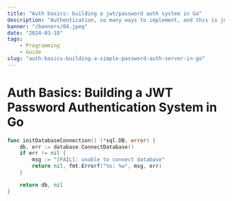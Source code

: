 ```yaml
---
title: "Auth basics: building a jwt/password auth system in Go"
description: "Authentication, so many ways to implement, and this is just another."
banner: "/banners/04.jpeg"
date: "2024-03-18"
tags:
    - Programming
    - Guide
slug: "auth-basics-building-a-simple-password-auth-server-in-go"
---
```


# Auth Basics: Building a JWT Password Authentication System in Go

```go
func initDatabaseConnection() (*sql.DB, error) {
	db, err := database.ConnectDatabase()
	if err != nil {
		msg := "[FAIL]: unable to connect database"
		return nil, fmt.Errorf("%s: %w", msg, err)
	}

	return db, nil
}
```
